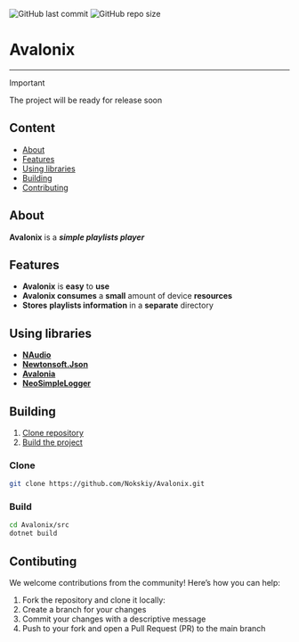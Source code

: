 ![GitHub last commit](https://img.shields.io/github/last-commit/Nokskiy/Avalonix)
![GitHub repo size](https://img.shields.io/github/repo-size/Nokskiy/Avalonix)

# **Avalonix**

---

> [!IMPORTANT]
> The project will be ready for release soon

## Content

- [About](#about)
- [Features](#features)
- [Using libraries](#using-libraries)
- [Building](#building)
- [Contributing](#contibuting)

## **About**

**Avalonix** is a _**simple playlists player**_ 

## **Features**

- **Avalonix** is **​​easy** to **use**
- **Avalonix consumes** a **small** amount of device **resources**
- **Stores** **playlists information** in a **separate** directory

## **Using libraries**

- [**NAudio**](https://github.com/naudio/NAudio?tab=MIT-1-ov-file)
- [**Newtonsoft.Json**](https://github.com/JamesNK/Newtonsoft.Json?tab=MIT-1-ov-file)
- [**Avalonia**](https://github.com/AvaloniaUI/Avalonia?tab=MIT-1-ov-file)
- [**NeoSimpleLogger**](https://github.com/ruzen42/simple-logger)

## **Building**

1. [Clone repository](#clone)
2. [Build the project](#build)

### Clone

```Bash
git clone https://github.com/Nokskiy/Avalonix.git
```

### Build
```Bash
cd Avalonix/src
dotnet build
```

## **Contibuting**

We welcome contributions from the community! Here’s how you can help:

1. Fork the repository and clone it locally:
2. Create a branch for your changes
3. Commit your changes with a descriptive message
4. Push to your fork and open a Pull Request (PR) to the main branch

